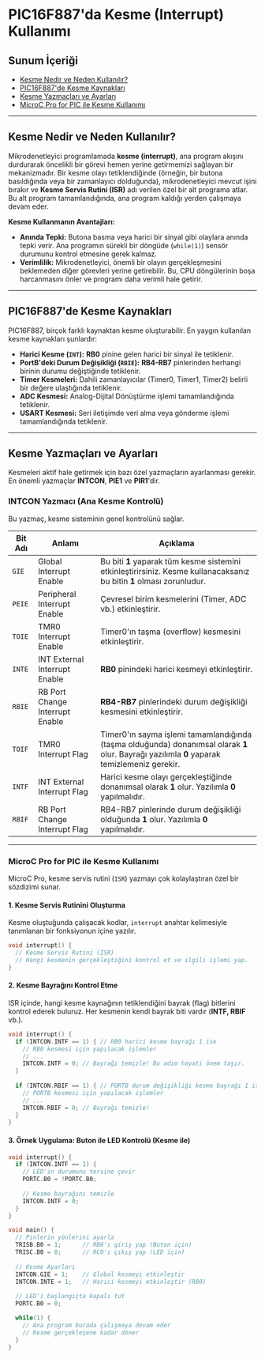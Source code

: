 # PIC16F887'da Kesme (Interrupt) Kullanımı
## Sunum İçeriği

- [Kesme Nedir ve Neden Kullanılır?](#kesme-nedir-ve-neden-kullanılır)
- [PIC16F887'de Kesme Kaynakları](#pic16f887de-kesme-kaynakları)
- [Kesme Yazmaçları ve Ayarları](#kesme-yazmaçları-ve-ayarları)
- [MicroC Pro for PIC ile Kesme Kullanımı](#microc-pro-for-pic-ile-kesme-kullanımı)

---

## Kesme Nedir ve Neden Kullanılır?

Mikrodenetleyici programlamada **kesme (interrupt)**, ana program akışını durdurarak öncelikli bir görevi hemen yerine getirmemizi sağlayan bir mekanizmadır. Bir kesme olayı tetiklendiğinde (örneğin, bir butona basıldığında veya bir zamanlayıcı dolduğunda), mikrodenetleyici mevcut işini bırakır ve **Kesme Servis Rutini (ISR)** adı verilen özel bir alt programa atlar. Bu alt program tamamlandığında, ana program kaldığı yerden çalışmaya devam eder.

**Kesme Kullanmanın Avantajları:**

- **Anında Tepki:** Butona basma veya harici bir sinyal gibi olaylara anında tepki verir. Ana programın sürekli bir döngüde (`while(1)`) sensör durumunu kontrol etmesine gerek kalmaz.
- **Verimlilik:** Mikrodenetleyici, önemli bir olayın gerçekleşmesini beklemeden diğer görevleri yerine getirebilir. Bu, CPU döngülerinin boşa harcanmasını önler ve programı daha verimli hale getirir.

---

## PIC16F887'de Kesme Kaynakları

PIC16F887, birçok farklı kaynaktan kesme oluşturabilir. En yaygın kullanılan kesme kaynakları şunlardır:

- **Harici Kesme (`INT`):** **RB0** pinine gelen harici bir sinyal ile tetiklenir.
- **PortB'deki Durum Değişikliği (`RBIE`):** **RB4-RB7** pinlerinden herhangi birinin durumu değiştiğinde tetiklenir.
- **Timer Kesmeleri:** Dahili zamanlayıcılar (Timer0, Timer1, Timer2) belirli bir değere ulaştığında tetiklenir.
- **ADC Kesmesi:** Analog-Dijital Dönüştürme işlemi tamamlandığında tetiklenir.
- **USART Kesmesi:** Seri iletişimde veri alma veya gönderme işlemi tamamlandığında tetiklenir.

---

## Kesme Yazmaçları ve Ayarları

Kesmeleri aktif hale getirmek için bazı özel yazmaçların ayarlanması gerekir. En önemli yazmaçlar **INTCON**, **PIE1** ve **PIR1**'dir.

### INTCON Yazmacı (Ana Kesme Kontrolü)

Bu yazmaç, kesme sisteminin genel kontrolünü sağlar.

| Bit Adı | Anlamı | Açıklama |
|---|---|---|
| `GIE` | Global Interrupt Enable | Bu biti **1** yaparak tüm kesme sistemini etkinleştirirsiniz. Kesme kullanacaksanız bu bitin **1** olması zorunludur. |
| `PEIE` | Peripheral Interrupt Enable | Çevresel birim kesmelerini (Timer, ADC vb.) etkinleştirir. |
| `TOIE` | TMR0 Interrupt Enable | Timer0'ın taşma (overflow) kesmesini etkinleştirir.
| `INTE` | INT External Interrupt Enable | **RB0** pinindeki harici kesmeyi etkinleştirir. |
| `RBIE` | RB Port Change Interrupt Enable | **RB4-RB7** pinlerindeki durum değişikliği kesmesini etkinleştirir. |
| `TOIF` | TMR0 Interrupt Flag | Timer0'ın sayma işlemi tamamlandığında (taşma olduğunda) donanımsal olarak **1** olur. Bayrağı yazılımla **0** yaparak temizlemeniz gerekir.
| `INTF` | INT External Interrupt Flag | Harici kesme olayı gerçekleştiğinde donanımsal olarak **1** olur. Yazılımla **0** yapılmalıdır. |
| `RBIF` | RB Port Change Interrupt Flag | RB4-RB7 pinlerinde durum değişikliği olduğunda **1** olur. Yazılımla **0** yapılmalıdır. |

---

### MicroC Pro for PIC ile Kesme Kullanımı

MicroC Pro, kesme servis rutini (`ISR`) yazmayı çok kolaylaştıran özel bir sözdizimi sunar.

#### 1. Kesme Servis Rutinini Oluşturma

Kesme oluştuğunda çalışacak kodlar, `interrupt` anahtar kelimesiyle tanımlanan bir fonksiyonun içine yazılır.

```c
void interrupt() {
  // Kesme Servis Rutini (ISR)
  // Hangi kesmenin gerçekleştiğini kontrol et ve ilgili işlemi yap.
}
```

#### 2. Kesme Bayrağını Kontrol Etme
ISR içinde, hangi kesme kaynağının tetiklendiğini bayrak (flag) bitlerini kontrol ederek buluruz. Her kesmenin kendi bayrak biti vardır (**INTF, RBIF** vb.).

```c
void interrupt() {
  if (INTCON.INTF == 1) { // RB0 harici kesme bayrağı 1 ise
    // RB0 kesmesi için yapılacak işlemler
    // ...
    INTCON.INTF = 0; // Bayrağı temizle! Bu adım hayati önem taşır.
  }
  
  if (INTCON.RBIF == 1) { // PORTB durum değişikliği kesme bayrağı 1 ise
    // PORTB kesmesi için yapılacak işlemler
    // ...
    INTCON.RBIF = 0; // Bayrağı temizle!
  }
}
```

#### 3. Örnek Uygulama: Buton ile LED Kontrolü (Kesme ile)

```c
void interrupt() {
  if (INTCON.INTF == 1) {
    // LED'in durumunu tersine çevir
    PORTC.B0 = !PORTC.B0;
    
    // Kesme bayrağını temizle
    INTCON.INTF = 0;
  }
}

void main() {
  // Pinlerin yönlerini ayarla
  TRISB.B0 = 1;      // RB0'ı giriş yap (Buton için)
  TRISC.B0 = 0;      // RC0'ı çıkış yap (LED için)
  
  // Kesme Ayarları
  INTCON.GIE = 1;    // Global kesmeyi etkinleştir
  INTCON.INTE = 1;   // Harici kesmeyi etkinleştir (RB0)
  
  // LED'i başlangıçta kapalı tut
  PORTC.B0 = 0;

  while(1) {
    // Ana program burada çalışmaya devam eder
    // Kesme gerçekleşene kadar döner
  }
}
```
